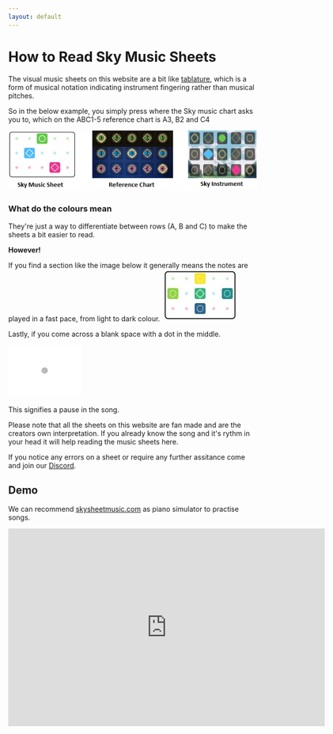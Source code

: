 ```yaml
---
layout: default
---
```


<h1>How to Read Sky Music Sheets</h1>

<p>The visual music sheets on this website are a bit like <a href="https://sky-pod.github.io/discord.html">tablature</a>, which is a form of musical notation indicating instrument fingering rather than musical pitches.</p>

<p>So in the below example, you simply press where the Sky music chart asks you to, which on the ABC1-5 reference chart is A3, B2 and C4</p>

<img src="./assets/images/skypad.png">

<h3>What do the colours mean</h3>
<p>They're just a way to differentiate between rows (A, B and C) to make the sheets a bit easier to read.</p>
<p><strong>However!</strong></p>
If you find a section like the image below it generally means the notes are played in a fast pace, from light to dark colour.

<img src="./assets/images/colourednotes.JPG">

Lastly, if you come across a blank space with a dot in the middle.

<img src="./assets/images/blank.JPG">

<p>This signifies a pause in the song.</p>

<p>Please note that all the sheets on this website are fan made and are the creators own interpretation. If you already know the song and it's rythm in your head it will help reading the music sheets here.</p>

If you notice any errors on a sheet or require any further assitance come and join our <a href="./discord.html">Discord</a>.

 <h2>Demo</h2>
  <p class="home-page"> We can recommend <a href="http://skysheetmusic.com">skysheetmusic.com</a> as piano simulator to practise songs.</p>
  <iframe src="https://player.vimeo.com/video/358248560" width="640" height="400" frameborder="0" allow="autoplay; fullscreen" allowfullscreen></iframe>
